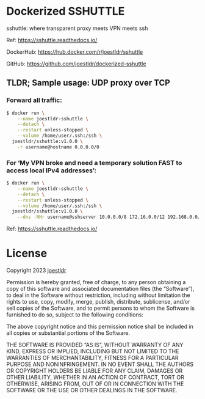 # Dockerized SSHUTTLE

sshuttle: where transparent proxy meets VPN meets ssh

Ref: https://sshuttle.readthedocs.io/

DockerHub: https://hub.docker.com/r/joestldr/sshuttle

GitHub: https://github.com/joestldr/dockerized-sshuttle

## TLDR; Sample usage: UDP proxy over TCP

### Forward all traffic:

```bash
$ docker run \
    --name joestldr-sshuttle \
    --detach \
    --restart unless-stopped \
    --volume /home/user/.ssh:/ssh \
  joestldr/sshuttle:v1.0.0 \
    -r username@hostname 0.0.0.0/0
```

### For ‘My VPN broke and need a temporary solution FAST to access local IPv4 addresses’:

```bash
$ docker run \
    --name joestldr-sshuttle \
    --detach \
    --restart unless-stopped \
    --volume /home/user/.ssh:/ssh \
  joestldr/sshuttle:v1.0.0 \
    --dns -NHr username@sshserver 10.0.0.0/8 172.16.0.0/12 192.168.0.0/16
```
Ref: https://sshuttle.readthedocs.io/

# License

Copyright 2023 [joestldr](https://joestldr.com)

Permission is hereby granted, free of charge, to any person obtaining a copy of this software and associated documentation files (the “Software”), to deal in the Software without restriction, including without limitation the rights to use, copy, modify, merge, publish, distribute, sublicense, and/or sell copies of the Software, and to permit persons to whom the Software is furnished to do so, subject to the following conditions:

The above copyright notice and this permission notice shall be included in all copies or substantial portions of the Software.

THE SOFTWARE IS PROVIDED “AS IS”, WITHOUT WARRANTY OF ANY KIND, EXPRESS OR IMPLIED, INCLUDING BUT NOT LIMITED TO THE WARRANTIES OF MERCHANTABILITY, FITNESS FOR A PARTICULAR PURPOSE AND NONINFRINGEMENT. IN NO EVENT SHALL THE AUTHORS OR COPYRIGHT HOLDERS BE LIABLE FOR ANY CLAIM, DAMAGES OR OTHER LIABILITY, WHETHER IN AN ACTION OF CONTRACT, TORT OR OTHERWISE, ARISING FROM, OUT OF OR IN CONNECTION WITH THE SOFTWARE OR THE USE OR OTHER DEALINGS IN THE SOFTWARE.
